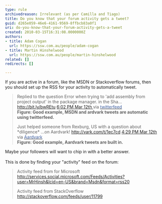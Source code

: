 ```yaml
---
type: rule
archivedreason: Irrelevant (as per Camilla and Tiago)
title: Do you know that your forum activity gets a tweet?
guid: d265e059-46e6-4161-9569-8ffbcb83a0f1
uri: do-you-know-that-your-forum-activity-gets-a-tweet
created: 2010-03-15T16:31:08.0000000Z
authors:
- title: Adam Cogan
  url: https://ssw.com.au/people/adam-cogan
- title: Martin Hinshelwood
  url: https://ssw.com.au/people/martin-hinshelwood
related: []
redirects: []

---
```




  <p>If you are active in a forum, like the MSDN or Stackoverflow forums, then you should set up the RSS for your activity to automatically tweet.</p>
<blockquote>
<p>Replied to the question Error when trying to 'add assembly from project output' in the package manager. in the Sha... <a shape="rect" href="http&#58;//bit.ly/bwREtu">http&#58;//bit.ly/bwREtu</a> <a shape="rect" href="http&#58;//twitter.com/MrHinsh/status/10382975413">6&#58;02 PM Mar 12th </a>via <a shape="rect" href="http&#58;//twitterfeed.com/"><font color="#4060a0">twitterfeed</font></a><br>
<strong>Figure&#58; Good example, MSDN and ardvark tweets are automatic using twitterfeed.</strong></p>
<p>Just helped someone from Rexburg, US with a question about *diligence* ...on Aardvark! <a shape="rect" href="/Communication/RulesToBetterSocialNetworking/Pages/TweetForumActivity.aspx">http&#58;//vark.com/t/1ec7cd</a> <a shape="rect" href="http&#58;//twitter.com/MrHinsh/status/10379123354">4&#58;29 PM Mar 12th </a>via <a shape="rect" href="/Communication/RulesToBetterSocialNetworking/Pages/TweetForumActivity.aspx"><font color="#4060a0">Aardvark</font></a><br>
<strong>Figure&#58; Good example, Aardvark tweets are built in.</strong></p>
</blockquote>
<p>Maybe your followers will want to chip in with a better answer. <br>
<br>
This is done by finding your &quot;activity&quot; feed on the forum&#58;</p>
<blockquote dir="ltr" style="margin-right&#58;0px;">
<p>Activity feed from&#160;for Microsoft <br>
<a shape="rect" href="http&#58;//services.social.microsoft.com/Feeds/Activities?user=MrHinsh&amp;lcid=en-US&amp;brand=Msdn&amp;format=rss20">http&#58;//services.social.microsoft.com/Feeds/Activities?user=MrHinsh&amp;lcid=en-US&amp;brand=Msdn&amp;format=rss20</a></p>
<p>Activity feed from&#160;StackOverflow<br>
<a shape="rect" href="http&#58;//stackoverflow.com/feeds/user/11799">http&#58;//stackoverflow.com/feeds/user/11799</a></p>
</blockquote>
​
<br><excerpt class='endintro'></excerpt><br>



